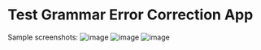 # Test Grammar Error Correction App

Sample screenshots:
![image](https://github.com/user-attachments/assets/979658b4-897f-4d50-8233-c4434e5baeca)
![image](https://github.com/user-attachments/assets/f07f6eea-fad7-4b09-b306-749ddb5f783f)
![image](https://github.com/user-attachments/assets/156ef43d-d52a-44c2-b587-d8bcfa1011b3)
